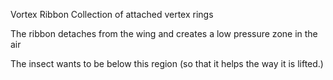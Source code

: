 Vortex Ribbon
Collection of attached vertex rings


The ribbon detaches from the wing and creates a low pressure zone in the air

The insect wants to be below this region (so that it helps the way it is lifted.)



